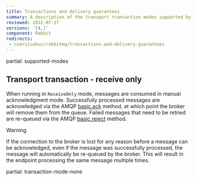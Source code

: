 ```yaml
---
title: Transactions and delivery guarantees
summary: A description of the transport transaction modes supported by RabbitMQ
reviewed: 2022-07-27
versions: '[4,]'
component: Rabbit
redirects:
 - nservicebus/rabbitmq/transactions-and-delivery-guarantees
---
```


partial: supported-modes


## Transport transaction - receive only

When running in `ReceiveOnly` mode, messages are consumed in manual acknowledgment mode. Successfully processed messages are acknowledged via the AMQP [basic.ack](https://www.rabbitmq.com/amqp-0-9-1-quickref.html#basic.ack) method, at which point the broker will remove them from the queue. Failed messages that need to be retried are re-queued via the AMQP [basic.reject](https://www.rabbitmq.com/amqp-0-9-1-quickref.html#basic.reject) method.

> [!WARNING]
> If the connection to the broker is lost for any reason before a message can be acknowledged, even if the message was successfully processed, the message will automatically be re-queued by the broker. This will result in the endpoint processing the same message multiple times.


partial: transaction-mode-none